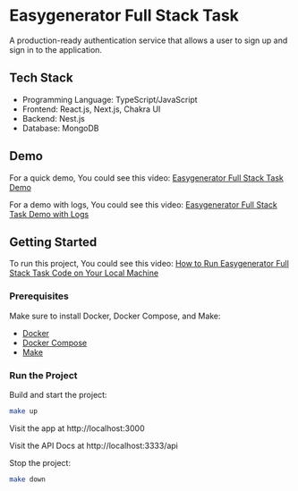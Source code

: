 # Easygenerator Full Stack Task
A production-ready authentication service that allows a user to sign up and sign in to the application.

## Tech Stack
- Programming Language: TypeScript/JavaScript
- Frontend: React.js, Next.js, Chakra UI
- Backend: Nest.js
- Database: MongoDB

## Demo

For a quick demo, You could see this video: [Easygenerator Full Stack Task Demo](https://youtu.be/8S2oTEV_yUM)

For a demo with logs, You could see this video: [Easygenerator Full Stack Task Demo with Logs](https://youtu.be/zMcCWjt-l6U)

## Getting Started

To run this project, You could see this video: [How to Run Easygenerator Full Stack Task Code on Your Local Machine](https://youtu.be/wrxHr9fJcoo)

### Prerequisites
Make sure to install Docker, Docker Compose, and Make:
- [Docker](https://docs.docker.com/get-docker/)
- [Docker Compose](https://docs.docker.com/compose/)
- [Make](https://www.gnu.org/software/make/)

### Run the Project

Build and start the project:

```bash
make up
```

Visit the app at http://localhost:3000

Visit the API Docs at http://localhost:3333/api

Stop the project:

```bash
make down
```
